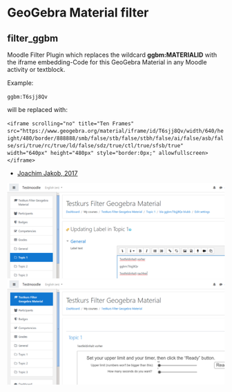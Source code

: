 # GeoGebra Material filter

## filter_ggbm

Moodle Filter Plugin which replaces the wildcard **ggbm:MATERIALID** with the iframe embedding-Code for this GeoGebra Material in any Moodle activity or textblock.

Example:

`ggbm:T6sjj8Qv` 

will be replaced with:

`<iframe scrolling="no" title="Ten Frames" src="https://www.geogebra.org/material/iframe/id/T6sjj8Qv/width/640/height/480/border/888888/smb/false/stb/false/stbh/false/ai/false/asb/false/sri/true/rc/true/ld/false/sdz/true/ctl/true/sfsb/true" width="640px" height="480px" style="border:0px;" allowfullscreen></iframe>`

  * [Joachim Jakob, 2017](https://quizdidaktik.de/moodle_plugins/)
  
  ![Kennzeichnung](01_Filter_Kennzeichnung_in_Textfeld.png)
  ![Vorschau](02_Filter_Wirkung_Vorschau.png)



